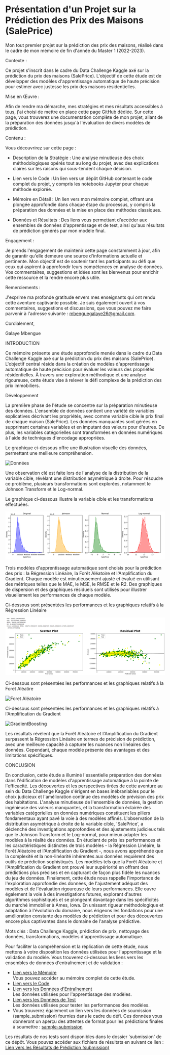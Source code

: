 # Présentation d'un Projet sur la Prédiction des Prix des Maisons (SalePrice)

Mon tout premier projet sur la prédiction des prix des maisons, réalisé dans le cadre de mon mémoire de fin d'année du Master 1 (2022-2023).

Contexte :

Ce projet s'inscrit dans le cadre du Data Challenge Kaggle axé sur la prédiction du prix des maisons (SalePrice). L'objectif de cette étude est de développer des modèles d'apprentissage automatique de haute précision pour estimer avec justesse les prix des maisons résidentielles.

Mise en Œuvre :

Afin de rendre ma démarche, mes stratégies et mes résultats accessibles à tous, j'ai choisi de mettre en place cette page GitHub dédiée. Sur cette page, vous trouverez une documentation complète de mon projet, allant de la préparation des données jusqu'à l'évaluation de divers modèles de prédiction.

Contenu :

Vous découvrirez sur cette page :

- Description de la Stratégie : Une analyse minutieuse des choix méthodologiques opérés tout au long du projet, avec des explications claires sur les raisons qui sous-tendent chaque décision.

- Lien vers le Code : Un lien vers un dépôt GitHub contenant le code complet du projet, y compris les notebooks Jupyter pour chaque méthode explorée.

- Mémoire en Détail : Un lien vers mon mémoire complet, offrant une plongée approfondie dans chaque étape du processus, y compris la préparation des données et la mise en place des méthodes classiques.
- Données et Résultats : Des liens vous permettant d'accéder aux ensembles de données d'apprentissage et de test, ainsi qu'aux résultats de prédiction générés par mon modèle final.

Engagement :

Je prends l'engagement de maintenir cette page constamment à jour, afin de garantir qu'elle demeure une source d'informations actuelle et pertinente. Mon objectif est de soutenir tant les participants au défi que ceux qui aspirent à approfondir leurs compétences en analyse de données. Vos commentaires, suggestions et idées sont les bienvenus pour enrichir cette ressource et la rendre encore plus utile.

Remerciements : 

J'exprime ma profonde gratitude envers mes enseignants qui ont rendu cette aventure captivante possible. Je suis également ouvert à vos commentaires, suggestions et discussions, que vous pouvez me faire parvenir à l'adresse suivante : mbenguegalaye26@gmail.com.

Cordialement,

Galaye Mbengue


INTRODUCTION

Ce mémoire présente une étude approfondie menée dans le cadre du Data Challenge Kaggle axé sur la prédiction du prix des maisons (SalePrice). L'objectif central réside dans la création de modèles d'apprentissage automatique de haute précision pour évaluer les valeurs des propriétés résidentielles. À travers une exploration méthodique et une analyse rigoureuse, cette étude vise à relever le défi complexe de la prédiction des prix immobiliers.

Développement

La première phase de l'étude se concentre sur la préparation minutieuse des données. L'ensemble de données contient une variété de variables explicatives décrivant les propriétés, avec comme variable cible le prix final de chaque maison (SalePrice). Les données manquantes sont gérées en supprimant certaines variables et en imputant des valeurs pour d'autres. De plus, les variables catégorielles sont transformées en données numériques à l'aide de techniques d'encodage appropriées.

Le graphique ci-dessous offre une illustration visuelle des données, permettant une meilleure compréhension.

![Données](https://github.com/Mbenguegalaye/Projet-SalePrice/assets/141923523/2c58c5ee-fbdb-41ac-81a6-7fedf1cc7927) <br>

Une observation clé est faite lors de l'analyse de la distribution de la variable cible, révélant une distribution asymétrique à droite. Pour résoudre ce problème, plusieurs transformations sont explorées, notamment le Johnson Transform et le Log-normal.

Le graphique ci-dessous illustre la variable cible et les transformations effectuées.

![Transformations](https://github.com/Mbenguegalaye/Projet-SalePrice/blob/main/images/Transformations.png) <br>

Trois modèles d'apprentissage automatique sont choisis pour la prédiction des prix : la Régression Linéaire, la Forêt Aléatoire et l'Amplification du Gradient. Chaque modèle est minutieusement ajusté et évalué en utilisant des métriques telles que le MAE, le MSE, le RMSE et le R2. Des graphiques de dispersion et des graphiques résiduels sont utilisés pour illustrer visuellement les performances de chaque modèle.

 Ci-dessous sont présentées les performances et les graphiques relatifs à la Régression Linéaire

 ![Regression-lineaire](https://github.com/Mbenguegalaye/Projet-SalePrice/blob/main/images/Regression-lineaire.png) <br>

 Ci-dessous sont présentées les performances et les graphiques relatifs à la Foret Aléatire

 ![Foret Aléatoire](https://github.com/Mbenguegalaye/Projet-SalePrice/assets/141923523/1acbb9d8-db09-4ec9-b23a-42595dd2484b) <br>

Ci-dessous sont présentées les performances et les graphiques relatifs à l'Amplification du Gradient

![GradientBoosting](https://github.com/Mbenguegalaye/Projet-SalePrice/assets/141923523/3e0d2894-250e-4a11-849f-f1c272aff2dd) <br>

Les résultats révèlent que la Forêt Aléatoire et l'Amplification du Gradient surpassent la Régression Linéaire en termes de précision de prédiction, avec une meilleure capacité à capturer les nuances non linéaires des données. Cependant, chaque modèle présente des avantages et des limitations spécifiques.

CONCLUSION

En conclusion, cette étude a illuminé l'essentielle préparation des données dans l'édification de modèles d'apprentissage automatique à la pointe de l'efficacité. Les découvertes et les perspectives tirées de cette aventure au sein du Data Challenge Kaggle s'érigent en bases inébranlables pour le choix judicieux et l'amélioration continue des modèles de prévision des prix des habitations.
L'analyse minutieuse de l'ensemble de données, la gestion ingénieuse des valeurs manquantes, et la transformation éclairée des variables catégorielles en données numériques constituent les piliers fondamentaux ayant pavé la voie à des modèles affinés. L'observation de la distribution asymétrique à droite de la variable cible, 'SalePrice', a déclenché des investigations approfondies et des ajustements judicieux tels que le Johnson Transform et le Log-normal, pour mieux adapter les modèles à la réalité des données.
En étudiant de près les performances et les caractéristiques distinctes de trois modèles - la Régression Linéaire, la Forêt Aléatoire et l'Amplification du Gradient -, nous avons appréhendé que la complexité et la non-linéarité inhérentes aux données requièrent des outils de prédiction sophistiqués. Les modèles tels que la Forêt Aléatoire et l'Amplification du Gradient ont prouvé leur supériorité en offrant des prédictions plus précises et en capturant de façon plus fidèle les nuances du jeu de données.
Finalement, cette étude nous rappelle l'importance de l'exploration approfondie des données, de l'ajustement adéquat des modèles et de l'évaluation rigoureuse de leurs performances. Elle ouvre également la voie à des investigations futures, explorant d'autres algorithmes sophistiqués et se plongeant davantage dans les spécificités du marché immobilier à Ames, Iowa. En unissant rigueur méthodologique et adaptation à l'évolution du domaine, nous érigeons les fondations pour une amélioration constante des modèles de prédiction et pour des découvertes encore plus captivantes dans le domaine de l'analyse prédictive.

Mots clés : Data Challenge Kaggle, prédiction de prix, nettoyage des données, transformations, modèles d'apprentissage automatique.

Pour faciliter la compréhension et la réplication de cette étude, nous mettons à votre disposition les données utilisées pour l'apprentissage et la validation du modèle. Vous trouverez ci-dessous les liens vers les ensembles de données d'entraînement et de validation :

- [Lien vers le Mémoire](https://github.com/Mbenguegalaye/Projet-SalePrice/blob/main/M%C3%A9moire/M%C3%A9moire%20SalePrice%20Mbengue%20Galaye.pdf)<br>  Vous pouvez accéder au mémoire complet de cette étude.
- [Lien vers le Code](https://github.com/Mbenguegalaye/Projet-SalePrice/blob/main/Codes/Projet_SalePrice%20(4).html)<br>
- [Lien vers les Données d'Entraînement](https://github.com/Mbenguegalaye/Projet-SalePrice/blob/main/train/train.csv)<br>  Les données utilisées pour l'apprentissage des modèles.
- [Lien vers les Données de Test](https://github.com/Mbenguegalaye/Projet-SalePrice/blob/main/test/test.csv)<br>  Les données utilisées pour tester les performances des modèles.
- Vous trouverez également un lien vers les données de soumission (sample_submission) fournies dans le cadre du défi. Ces données vous donneront un aperçu des attentes de format pour les prédictions finales à soumettre :
 [sample-submission](https://github.com/Mbenguegalaye/Projet-SalePrice/blob/main/sample_submission/sample_submission.csv)<br>
  
Les résultats de nos tests sont disponibles dans le dossier 'submission' de ce dépôt. Vous pouvez accéder aux fichiers de résultats en suivant ce lien : 
[Lien vers les Résultats de Prédiction (submission)](https://github.com/Mbenguegalaye/Projet-SalePrice/blob/main/submission/submission.csv)<br>

